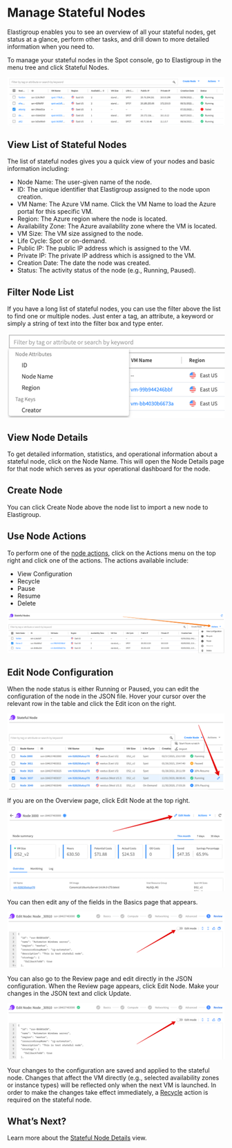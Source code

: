 # Manage Stateful Nodes

Elastigroup enables you to see an overview of all your stateful nodes, get status at a glance, perform other tasks, and drill down to more detailed information when you need to.

To manage your stateful nodes in the Spot console, go to Elastigroup in the menu tree and click Stateful Nodes.

<img src="/elastigroup/_media/azure-manage-stateful-nodes-01b.png" />

## View List of Stateful Nodes

The list of stateful nodes gives you a quick view of your nodes and basic information including:
- Node Name: The user-given name of the node.
- ID: The unique identifier that Elastigroup assigned to the node upon creation.
- VM Name: The Azure VM name. Click the VM Name to load the Azure portal for this specific VM.
- Region: The Azure region where the node is located.
- Availability Zone: The Azure availability zone where the VM is located.
- VM Size: The VM size assigned to the node.
- Life Cycle: Spot or on-demand.
- Public IP: The public IP address which is assigned to the VM.
- Private IP: The private IP address which is assigned to the VM.
- Creation Date: The date the node was created.
- Status: The activity status of the node (e.g., Running, Paused).

## Filter Node List

If you have a long list of stateful nodes, you can use the filter above the list to find one or multiple nodes. Just enter a tag, an attribute, a keyword or simply a string of text into the filter box and type enter.

<img src="/elastigroup/_media/azure-manage-stateful-nodes-02.png" />

## View Node Details

To get detailed information, statistics, and operational information about a stateful node, click on the Node Name. This will open the Node Details page for that node which serves as your operational dashboard for the node.

## Create Node

You can click Create Node above the node list to import a new node to Elastigroup.

## Use Node Actions

To perform one of the [node actions](elastigroup/features-azure/stateful-nodes/actions), click on the Actions menu on the top right and click one of the actions. The actions available include:
- View Configuration
- Recycle
- Pause
- Resume
- Delete

<img src="/elastigroup/_media/azure-manage-stateful-nodes-03a.png" />

## Edit Node Configuration

When the node status is either Running or Paused, you can edit the configuration of the node in the JSON file. Hover your cursor over the relevant row in the table and click the Edit icon on the right.

<img src="/elastigroup/_media/azure-manage-stateful-nodes-04.png" />

If you are on the Overview page, click Edit Node at the top right.

<img src="/elastigroup/_media/azure-manage-stateful-nodes-04-1.png" />

You can then edit any of the fields in the Basics page that appears.

<img src="/elastigroup/_media/azure-manage-stateful-nodes-05.png" />

You can also go to the Review page and edit directly in the JSON configuration. When the Review page appears, click Edit Node. Make your changes in the JSON text and click Update.

<img src="/elastigroup/_media/azure-manage-stateful-nodes-06.png" />

Your changes to the configuration are saved and applied to the stateful node. Changes that affect the VM directly (e.g., selected availability zones or instance types) will be reflected only when the next VM is launched. In order to make the changes take effect immediately, a [Recycle](elastigroup/features-azure/stateful-nodes/actions?id=recycle) action is required on the stateful node.

## What’s Next?

Learn more about the [Stateful Node Details](elastigroup/tutorials-azure/use-stateful-nodes/view-details) view.
